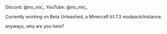 Discord: @no_mic_
YouTube: @no_mic_

Currently working on Beta Unleashed, a Minecraft b1.7.3 modpack/instance.

anyways, why are you here?
